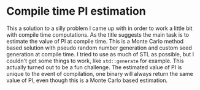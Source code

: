 # Compile time PI estimation

This a solution to a silly problem I came up with in order to work a little bit with compile time computations. As the title suggests the main task is to estimate the value of PI at compile time. This is a Monte Carlo method based solution with pseudo random number generation and custom seed generation at compile time. I tried to use as much of STL as possible, but I couldn't get some things to work, like `std::generate` for example. This actually turned out to be a fun challenge. The estimated value of PI is unique to the event of compilation, one binary will always return the same value of PI, even though this is a Monte Carlo based estimation.